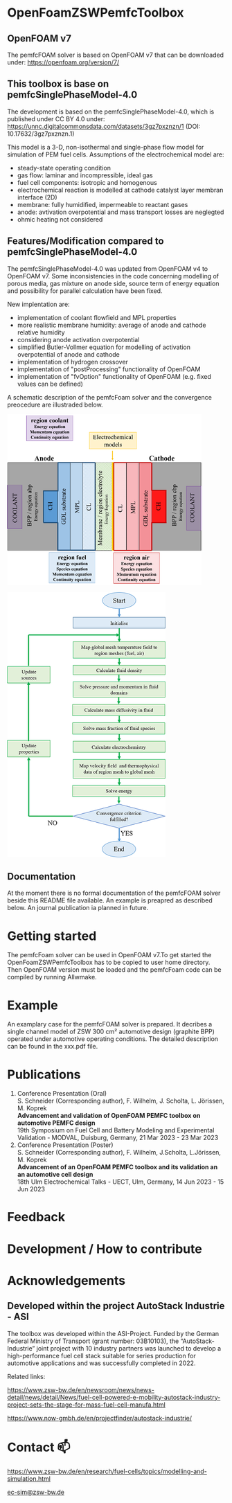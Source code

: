# OpenFoamZSWPemfcToolbox

## OpenFOAM v7
The pemfcFOAM solver is based on OpenFOAM v7 that can be downloaded under: https://openfoam.org/version/7/


## This toolbox is base on pemfcSinglePhaseModel-4.0

The development is based on the pemfcSinglePhaseModel-4.0, which is published under CC BY 4.0 under: https://unnc.digitalcommonsdata.com/datasets/3gz7pxznzn/1 (DOI: 10.17632/3gz7pxznzn.1)

This model is a 3-D, non-isothermal and single-phase flow model for simulation of PEM fuel cells. Assumptions of the electrochemical model are:
- steady-state operating condition
- gas flow: laminar and incompressible, ideal gas
- fuel cell components: isotropic and homogenous
- electrochemical reaction is modelled at cathode catalyst layer membran interface (2D)
- membrane: fully humidified, impermeable to reactant gases
- anode: avtivation overpotential and mass transport losses are neglegted
- ohmic heating not considered 


## Features/Modification compared to pemfcSinglePhaseModel-4.0
The pemfcSinglePhaseModel-4.0 was updated from OpenFOAM v4 to OpenFOAM v7. Some inconsistencies in the code concerning modelling of porous media, gas mixture on anode side, source term of energy equation and possibility for parallel calculation have been fixed.

New implentation are:
- implementation of coolant flowfield and MPL properties
- more realistic membrane humidity: average of anode and cathode relative humidity
- considering anode activation overpotential
- simplified Butler-Vollmer equation for modelling of activation overpotential of anode and cathode
- implementation of hydrogen crossover
- implementation of "postProcessing" functionality of OpenFOAM
- implementation of "fvOption" functionality of OpenFOAM (e.g. fixed values can be defined)

A schematic description of the pemfcFoam solver and the convergence preocedure are illustraded below.

![Shematic description of pemfcFoam Solver](schematicDescription_pemfcFoam.png)

![Convergence procedure pemfcFoam solver](Convergence_procedure_pemfcFoam.png)

## Documentation
At the moment there is no formal documentation of the pemfcFOAM solver beside this README file available. An example is preapred as described below. An journal publication ia planned in future.

# Getting started
The pemfcFoam solver can be used in OpenFOAM v7.To get started the OpenFoamZSWPemfcToolbox has to be copied to user home directory. Then OpenFOAM version must be loaded and the pemfcFoam code can be compiled by running Allwmake. 

# Example
An examplary case for the pemfcFOAM solver is prepared. It decribes a single channel model of ZSW 300 cm² automotive design (graphite BPP) operated under automotive operating conditions. The detailed description can be found in the xxx.pdf file.

# Publications

1. Conference Presentation (Oral) <br />
   S. Schneider (Corresponding author), F. Wilhelm, J. Scholta, L. Jörissen, M. Koprek  <br />
   **Advancement and validation of OpenFOAM PEMFC toolbox on automotive PEMFC design** <br />
   19th Symposium on Fuel Cell and Battery Modeling and Experimental Validation - MODVAL, Duisburg, Germany, 21 Mar 2023 - 23 Mar 2023
2. Conference Presentation (Poster)  <br />
   S. Schneider (Corresponding author), F. Wilhelm, J.Scholta, L.Jörissen, M. Koprek  <br />
   **Advancement of an OpenFOAM PEMFC toolbox and its validation an an automotive cell design** <br />
   18th Ulm Electrochemical Talks - UECT, Ulm, Germany, 14 Jun 2023 - 15 Jun 2023
  



# Feedback


# Development / How to contribute

<!---
--- ? Include links to speparate files ("Contribution guidelines" and "Roadmap") ? ---
--->

# Acknowledgements

## Developed within the project AutoStack Industrie - ASI

The toolbox was developed within the ASI-Project. Funded by the German Federal Ministry of Transport (grant number: 03B10103), the “AutoStack-Industrie” joint project with 10 industry partners was launched to develop a high-performance fuel cell stack suitable for series production for automotive applications and was successfully completed in 2022.

Related links:

https://www.zsw-bw.de/en/newsroom/news/news-detail/news/detail/News/fuel-cell-powered-e-mobility-autostack-industry-project-sets-the-stage-for-mass-fuel-cell-manufa.html

https://www.now-gmbh.de/en/projectfinder/autostack-industrie/

<!---
## Funding

## Cotributors

# Copyright and License

## OpenFOAM Licence (GPLv3)
"OpenFOAM is distributed by the OpenFOAM Foundation and is freely available and open source, licensed under the GNU General Public Licence.

There are two main elements to the GPL, designed to prevent open source software being exploited by their inclusion within non-free, closed sourced software products:

1. Software that includes source code licensed under the GPL inherits the GPL licence.
2. If compiled binaries of software licensed under GPL are distributed, the source code must also be made available by the distributor.

These aspects of the licence discourage exploitation, because if a closed sourced software product that includes open source software is sold for a fee, anyone purchasing the product could demand the source code and redistribute it for free.

Apart from this, the licence is designed to offer freedom, in particular it does not force users of the software to make modifications or developments publicly available. That means that software such as OpenFOAM can be used as the basis of in-house software." [https://openfoam.org/licence/]
--->

# Contact 📫

https://www.zsw-bw.de/en/research/fuel-cells/topics/modelling-and-simulation.html

ec-sim@zsw-bw.de
